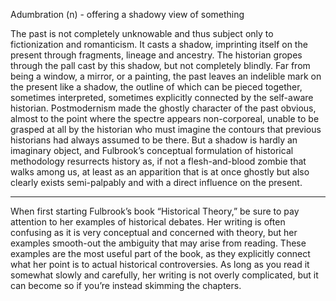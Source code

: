 Adumbration (n) - offering a shadowy view of something

The past is not completely unknowable and thus subject only to fictionization and romanticism. It casts a shadow, imprinting itself on the present through fragments, lineage and ancestry. The historian gropes through the pall cast by this shadow, but not completely blindly. Far from being a window, a mirror, or a painting, the past leaves an indelible mark on the present like a shadow, the outline of which can be pieced together, sometimes interpreted, sometimes explicitly connected by the self-aware historian. Postmodernism made the ghostly character of the past obvious, almost to the point where the spectre appears non-corporeal, unable to be grasped at all by the historian who must imagine the contours that previous historians had always assumed to be there. But a shadow is hardly an imaginary object, and Fulbrook’s conceptual formulation of historical methodology resurrects history as, if not a flesh-and-blood zombie that walks among us, at least as an apparition that is at once ghostly but also clearly exists semi-palpably and with a direct influence on the present.

- - -

When first starting Fulbrook’s book “Historical Theory,” be sure to pay attention to her examples of historical debates. Her writing is often confusing as it is very conceptual and concerned with theory, but her examples smooth-out the ambiguity that may arise from reading. These examples are the most useful part of the book, as they explicitly connect what her point is to actual historical controversies. As long as you read it somewhat slowly and carefully, her writing is not overly complicated, but it can become so if you’re instead skimming the chapters.
